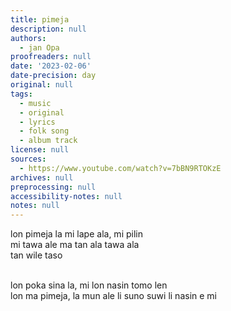 ```yaml
---
title: pimeja
description: null
authors:
  - jan Opa
proofreaders: null
date: '2023-02-06'
date-precision: day
original: null
tags:
  - music
  - original
  - lyrics
  - folk song
  - album track
license: null
sources:
  - https://www.youtube.com/watch?v=7bBN9RTOKzE
archives: null
preprocessing: null
accessibility-notes: null
notes: null
---
```


lon pimeja la mi lape ala, mi pilin
<br>mi tawa ale ma tan ala tawa ala
<br>tan wile taso

<br>lon poka sina la, mi lon nasin tomo len
<br>lon ma pimeja, la mun ale li suno suwi li nasin e mi
